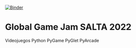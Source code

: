 [![Binder](https://mybinder.org/badge_logo.svg)](https://mybinder.org/v2/gh/asnramos/globalgamejam2022/blob/main/platformer-videojuego-01.ipynb/HEAD)

# Global Game Jam SALTA 2022
Videojuegos Python PyGame PyGlet PyArcade
